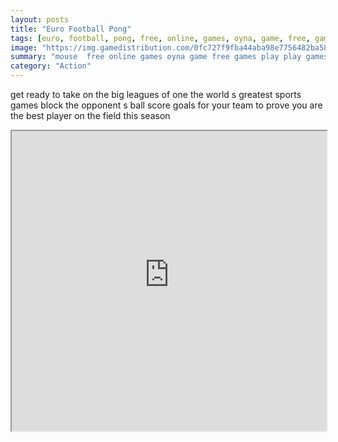```yaml
---
layout: posts
title: "Euro Football Pong"
tags: [euro, football, pong, free, online, games, oyna, game, free, games, play, play, games]
image: "https://img.gamedistribution.com/0fc727f9fba44aba98e7756482ba58a0.jpg"
summary: "mouse  free online games oyna game free games play play games"
category: "Action"
---
```


get ready to take on the big leagues of one the world s greatest sports games block the opponent s ball score goals for your team to prove you are the best player on the field this season

<iframe width="100%" height="480px;" src="https://html5.gamedistribution.com/0fc727f9fba44aba98e7756482ba58a0/"></iframe>